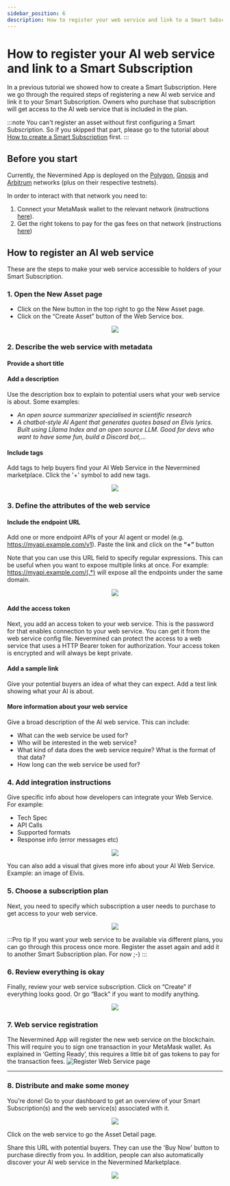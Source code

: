 ```yaml
---
sidebar_position: 6
description: How to register your web service and link to a Smart Subscription
---
```


# How to register your AI web service and link to a Smart Subscription

In a previous tutorial we showed how to create a Smart Subscription. Here we go through the required steps of registering a new AI web service and link it to your Smart Subscription. Owners who purchase that subscription will get access to the AI web service that is included in the plan. 

:::note
You can't register an asset without first configuring a Smart Subscription. So if you skipped that part, please go to the tutorial about [How to create a Smart Subscription](04-create-subscription.md) first.
:::

## Before you start

Currently, the Nevermined App is deployed on the [Polygon](https://matic.nevermined.app), [Gnosis](https://gnosis.nevermined.app) and [Arbitrum](https://nevermined.app) networks (plus on their respective testnets). 

In order to interact with that network you need to:

1. Connect your MetaMask wallet to the relevant network (instructions [here](02-metamask-networks.md)).
2. Get the right tokens to pay for the gas fees on that network (instructions [here](02-metamask-tokens.md))

## How to register an AI web service

These are the steps to make your web service accessible to holders of your Smart Subscription.

### 1. Open the New Asset page

- Click on the New button in the top right to go the New Asset page.
- Click on the “Create Asset” button of the Web Service box.

<p align="center"><img src="/images/tutorials/04_01_New_Subscription.png" /></p>

### 2. Describe the web service with metadata

#### Provide a short title

#### Add a description
Use the description box to explain to potential users what your web service is about. Some examples:
- _An open source summarizer specialised in scientific research_
- _A chatbot-style AI Agent that generates quotes based on Elvis lyrics. Built using Lllama Index and an open source LLM. Good for devs who want to have some fun, build a Discord bot,..._

#### Include tags
Add tags to help buyers find your AI Web Service in the Nevermined marketplace. 
Click the '+' symbol to add new tags. 

<p align="center"><img src="/images/tutorials/05-01-Webservice-Describe.png" /></p>


### 3. Define the attributes of the web service

#### Include the endpoint URL
Add one or more endpoint APIs of your AI agent or model (e.g. <https://myapi.example.com/v1>). 
Paste the link and click on the **“+”** button

Note that you can use this URL field to specify regular expressions. This can be useful when you want to expose multiple links at once. For example: 
<https://myapi.example.com/(.*)> will expose all the endpoints under the same domain.

<p align="center"><img src="/images/tutorials/05-02-Webservice-Content.png" /></p>


#### Add the access token

Next, you add an access token to your web service. 
This is the password for that enables connection to your web service. You can get it from the web service config file.  Nevermined can protect the access to a web service that uses a HTTP Bearer token for authorization. Your access token is encrypted and will always be kept private.

#### Add a sample link

Give your potential buyers an idea of what they can expect. Add a test link showing what your AI is about.

#### More information about your web service

Give a broad description of the AI web service. 
This can include: 
- What can the web service be used for?
- Who will be interested in the web service?
- What kind of data does the web service require? What is the format of that data?
- How long can the web service be used for?

### 4. Add integration instructions

Give specific info about how developers can integrate your Web Service. For example:
- Tech Spec
- API Calls 
- Supported formats
- Response info (error messages etc)

<p align="center"><img src="/images/tutorials/05-03-Webservice-Integration.png" /></p>

You can also add a visual that gives more info about your Al Web Service. Example: an image of Elvis.


### 5. Choose a subscription plan 

Next, you need to specify which subscription a user needs to purchase to get access to your web service. 

<p align="center"><img src="/images/tutorials/05-04-Webservice-Plan.png" /></p>

:::Pro tip
If you want your web service to be available via different plans, you can go through this process once more. 
Register the asset again and add it to another Smart Subscription plan. For now ;-)
:::

### 6. Review everything is okay

Finally, review your web service subscription. 
Click on “Create” if everything looks good. Or go “Back” if you want to modify anything.
<p align="center"><img src="/images/tutorials/05-05-Webservice-Review.png" /></p>

### 7. Web service registration

The Nevermined App will register the new web service on the blockchain. This will require you to sign one transaction in your MetaMask wallet. As explained in ‘Getting Ready’, this requires a little bit of gas tokens to pay for the transaction fees. 
![Register Web Service page](/images/tutorials/10_New_Service_05.png)

---

### 8. Distribute and make some money

You’re done! 
Go to your dashboard to get an overview of your Smart Subscription(s) and the web service(s) associated with it.

<p align="center"><img src="/images/tutorials/05-06-Webservice-Dashboard.png" /></p>

Click on the web service to go the Asset Detail page. 

Share this URL with potential buyers. They can use the 'Buy Now' button to purchase directly from you. 
In addition, people can also automatically discover your AI web service in the Nevermined Marketplace.  

<p align="center"><img src="/images/tutorials/05-07-Webservice-AssetPage.png" /></p>

